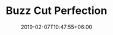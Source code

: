 ---
title: "Buzz Cut Perfection"
date: 2019-02-07T10:47:55+06:00
description: "Discover the ultimate short hair buzz cut style that exudes confidence and modern elegance."
image: "/images/project/haricut-3.jpg"
category: "Haircut"
---